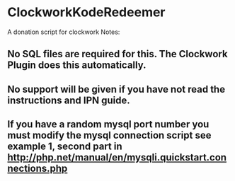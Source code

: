 ClockworkKodeRedeemer
=====================
A donation script for clockwork
Notes:

## No SQL files are required for this. The Clockwork Plugin does this automatically.
## No support will be given if you have **not read** the instructions and IPN guide.
## If you have a random mysql port number you must modify the mysql connection script see example 1, second part in http://php.net/manual/en/mysqli.quickstart.connections.php
